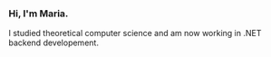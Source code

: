 ### Hi, I'm Maria.

I studied theoretical computer science and am now working in .NET backend developement.

<!--There is a lot I want to learn!

most immediately
- learn and practice ASP.NET Core Web API
- learn and practice ASP.NET Core MVC
- learn more C#
- learn more .NET fundamentals

own projects
- Tender Buttons API, returning bits of poetry
- get around to cleaning up/ extending BookLog Database from my course exercise
- extend to a book organizing system, organizing lists, hopefully integrating tags/genres from library/goodreads?

also:
- deeper understanding of Relational Databases and SQL.
  - The two part course [Advanced SQL: Logical Query Processing](https://www.linkedin.com/learning/advanced-sql-logical-query-processing-part-1/) looks really helpful and approachable 
- NoSQL Databases
- cloud stuff
- more Docker, Git

What I want to learn and understand better longer term (at the moment I can't properly grasp that much of it yet):
- Database Internals - Book by Alex Petrov
- Designing Data-Intensive Applications - Book by Martin Kleppmann
- [Fundamentals of Database Engineering](https://www.udemy.com/course/database-engines-crash-course/) - Course by Hussein Nasser



⚡ Fun:

I'm a bit obsessed with books and library catalogues. From classics, modernist literature, Science Fiction, popular science, psychology, sociology, memoir, selfhelp to literery fiction and contemporary poetry.

Some of my favorite Authors are Anne Carson, Maggie Nelson, Tommy Pico, Monika Helfer, Sheila Heti, Alejandro Zambra, Simone de Beauvoir, George Eliot, Clarice Lispector, Gertrude Stein, Virginia Woolf, Ted Chiang, Carlo Rovelli, Peter Levine.



<!--
**Malesche/Malesche** is a ✨ _special_ ✨ repository because its `README.md` (this file) appears on your GitHub profile.


Von Klassikern und Modernismus über Science Fiction, Psychologie, Soziologie, Geschichte, Memoir, Selbsthilfe bis zu zeitgenösischer Literatur und Lyrik kann mich sehr viel Verschiedenes begeistern.

Einige meiner Lieblingsautoren sind Anne Carson, Maggie Nelson, Tommy Pico, Monika Helfer, Sheila Heti, Alejandro Zambra, Simone de Beauvoir, George Eliot, Clarice Lispector, Gertrude Stein, Virginia Woolf, Ted Chiang, Carlo Rovelli, Peter Levine.

Here are some ideas to get you started:

- 🔭 I’m currently working on ...
- 🌱 I’m currently learning ...
- 👯 I’m looking to collaborate on ...
- 🤔 I’m looking for help with ...
- 💬 Ask me about ...
- 📫 How to reach me: ...
- 😄 Pronouns: ...
- ⚡ Fun fact: ...
-->
